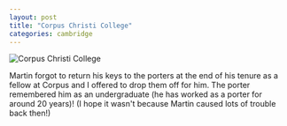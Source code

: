 ```yaml
---
layout: post
title: "Corpus Christi College"
categories: cambridge
---
```

<img src="/sabbaticaldiary/images/2022-08-08.jpg" alt="Corpus Christi College" class="center">

Martin forgot to return his keys to the porters at the end of his tenure as a fellow at Corpus and I offered to drop them off for him. The porter remembered him as an undergraduate (he has worked as a porter for around 20 years)! (I hope it wasn't because Martin caused lots of trouble back then!)